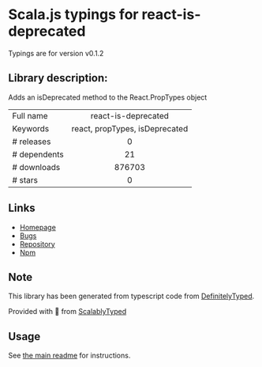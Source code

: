 
# Scala.js typings for react-is-deprecated

Typings are for version v0.1.2

## Library description:
Adds an isDeprecated method to the React.PropTypes object

|                    |                 |
| ------------------ | :-------------: |
| Full name          | react-is-deprecated |
| Keywords           | react, propTypes, isDeprecated |
| # releases         | 0 |
| # dependents       | 21 |
| # downloads        | 876703 |
| # stars            | 0 |

## Links
- [Homepage](https://github.com/Aweary/react-is-deprecated#readme)
- [Bugs](https://github.com/Aweary/react-is-deprecated/issues)
- [Repository](https://github.com/Aweary/react-is-deprecated)
- [Npm](https://www.npmjs.com/package/react-is-deprecated)
    


## Note
This library has been generated from typescript code from [DefinitelyTyped](https://definitelytyped.org).

Provided with :purple_heart: from [ScalablyTyped](https://github.com/oyvindberg/ScalablyTyped)

## Usage
See [the main readme](../../readme.md) for instructions.


